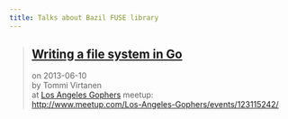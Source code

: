 ```yaml
---
title: Talks about Bazil FUSE library
---
```


> ## [Writing a file system in Go](2013-06-10-la-gophers/)
> on 2013-06-10  
> by Tommi Virtanen  
> at [Los Angeles Gophers](http://www.meetup.com/Los-Angeles-Gophers/) meetup:  
> http://www.meetup.com/Los-Angeles-Gophers/events/123115242/
